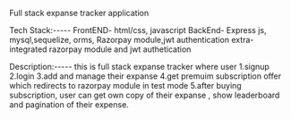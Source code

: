 Full stack expanse tracker application

Tech Stack:-----
FrontEND- html/css, javascript
BackEnd- Express js, mysql,sequelize, orms, Razorpay module,jwt authentication
extra- integrated razorpay module and jwt authetication

Description:-----
this is full stack expanse tracker where user
1.signup
2.login 
3.add and manage their expanse 
4.get premuim subscription offer which redirects to razorpay module in test mode
5.after buying subscription, user can get own copy of their expanse , show leaderboard and pagination of their expense.
